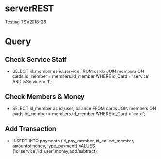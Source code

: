 # serverREST
Testing TSV2018-26

# Query
## Check Service Staff
* SELECT id_member as id_service FROM cards JOIN members ON cards.id_member = members.id_member WHERE id_Card = 'service' AND isService = '1';

## Check Members & Money
* SELECT id_member as id_user, balance FROM cards JOIN members ON cards.id_member = members.id_member WHERE id_Card = 'card';

## Add Transaction
* INSERT INTO payments (id_pay_member, id_collect_member, amountofmoney, type_payment) VALUES ('id_service','id_user',money,add/subtract);
